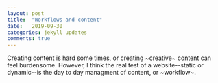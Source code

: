 ```yaml
---
layout: post
title:  "Workflows and content"
date:   2019-09-30
categories: jekyll updates
comments: true
---
```


Creating content is hard some times, or creating ~creative~ content can feel burdensome. However, I think the real test of a website--static or dynamic--is the day to day managment of content, or ~workflow~. 